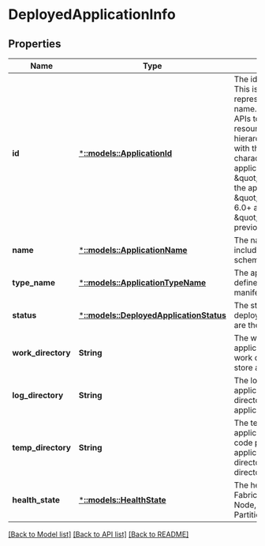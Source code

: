 # DeployedApplicationInfo

## Properties
Name | Type | Description | Notes
------------ | ------------- | ------------- | -------------
**id** | [***::models::ApplicationId**](ApplicationId.md) | The identity of the application. This is an encoded representation of the application name. This is used in the REST APIs to identify the application resource. Starting in version 6.0, hierarchical names are delimited with the \&quot;\\~\&quot; character. For example, if the application name is \&quot;fabric:/myapp/app1\&quot;, the application identity would be \&quot;myapp\\~app1\&quot; in 6.0+ and \&quot;myapp/app1\&quot; in previous versions. | [optional] [default to null]
**name** | [***::models::ApplicationName**](ApplicationName.md) | The name of the application, including the &#39;fabric:&#39; URI scheme. | [optional] [default to null]
**type_name** | [***::models::ApplicationTypeName**](ApplicationTypeName.md) | The application type name as defined in the application manifest. | [optional] [default to null]
**status** | [***::models::DeployedApplicationStatus**](DeployedApplicationStatus.md) | The status of the application deployed on the node. Following are the possible values. | [optional] [default to null]
**work_directory** | **String** | The work directory of the application on the node. The work directory can be used to store application data. | [optional] [default to null]
**log_directory** | **String** | The log directory of the application on the node. The log directory can be used to store application logs. | [optional] [default to null]
**temp_directory** | **String** | The temp directory of the application on the node. The code packages belonging to the application are forked with this directory set as their temporary directory. | [optional] [default to null]
**health_state** | [***::models::HealthState**](HealthState.md) | The health state of a Service Fabric entity such as Cluster, Node, Application, Service, Partition, Replica etc. | [optional] [default to null]

[[Back to Model list]](../README.md#documentation-for-models) [[Back to API list]](../README.md#documentation-for-api-endpoints) [[Back to README]](../README.md)


